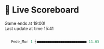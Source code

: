# 🚩 Live Scoreboard
Game ends at 19:00!   
Last update at time 15:41
```R

   Fede_Mor 1 ┤■■■■■■■■■■■■■■■■■■■■■■■ 11.65   

```
